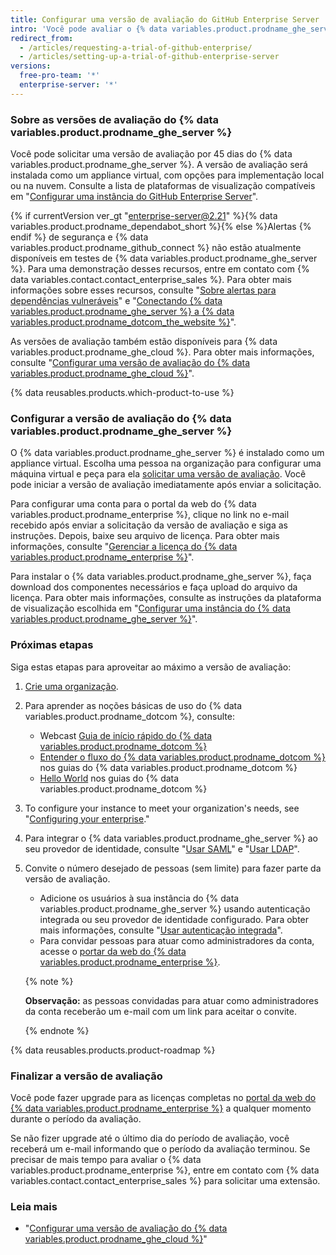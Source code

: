 ```yaml
---
title: Configurar uma versão de avaliação do GitHub Enterprise Server
intro: 'Você pode avaliar o {% data variables.product.prodname_ghe_server %} gratuitamente.'
redirect_from:
  - /articles/requesting-a-trial-of-github-enterprise/
  - /articles/setting-up-a-trial-of-github-enterprise-server
versions:
  free-pro-team: '*'
  enterprise-server: '*'
---
```


### Sobre as versões de avaliação do {% data variables.product.prodname_ghe_server %}

Você pode solicitar uma versão de avaliação por 45 dias do {% data variables.product.prodname_ghe_server %}. A versão de avaliação será instalada como um appliance virtual, com opções para implementação local ou na nuvem. Consulte a lista de plataformas de visualização compatíveis em "[Configurar uma instância do GitHub Enterprise Server](/enterprise/admin/installation/setting-up-a-github-enterprise-server-instance)".

{% if currentVersion ver_gt "enterprise-server@2.21" %}{% data variables.product.prodname_dependabot_short %}{% else %}Alertas {% endif %} de segurança e {% data variables.product.prodname_github_connect %} não estão atualmente disponíveis em testes de {% data variables.product.prodname_ghe_server %}. Para uma demonstração desses recursos, entre em contato com  {% data variables.contact.contact_enterprise_sales %}. Para obter mais informações sobre esses recursos, consulte "[Sobre alertas para dependências vulneráveis](/github/managing-security-vulnerabilities/about-alerts-for-vulnerable-dependencies)" e "[Conectando {% data variables.product.prodname_ghe_server %} a {% data variables.product.prodname_dotcom_the_website %}](/enterprise/admin/installation/connecting-github-enterprise-server-to-github-enterprise-cloud)".

As versões de avaliação também estão disponíveis para {% data variables.product.prodname_ghe_cloud %}. Para obter mais informações, consulte "[Configurar uma versão de avaliação do {% data variables.product.prodname_ghe_cloud %}](/articles/setting-up-a-trial-of-github-enterprise-cloud)".

{% data reusables.products.which-product-to-use %}

### Configurar a versão de avaliação do {% data variables.product.prodname_ghe_server %}

O {% data variables.product.prodname_ghe_server %} é instalado como um appliance virtual. Escolha uma pessoa na organização para configurar uma máquina virtual e peça para ela [solicitar uma versão de avaliação](https://enterprise.github.com/trial). Você pode iniciar a versão de avaliação imediatamente após enviar a solicitação.

Para configurar uma conta para o portal da web do {% data variables.product.prodname_enterprise %}, clique no link no e-mail recebido após enviar a solicitação da versão de avaliação e siga as instruções. Depois, baixe seu arquivo de licença. Para obter mais informações, consulte "[Gerenciar a licença do {% data variables.product.prodname_enterprise %}](/enterprise/admin/installation/managing-your-github-enterprise-license)".

Para instalar o {% data variables.product.prodname_ghe_server %}, faça download dos componentes necessários e faça upload do arquivo da licença. Para obter mais informações, consulte as instruções da plataforma de visualização escolhida em "[Configurar uma instância do {% data variables.product.prodname_ghe_server %}](/enterprise/admin/installation/setting-up-a-github-enterprise-server-instance)".

### Próximas etapas

Siga estas etapas para aproveitar ao máximo a versão de avaliação:

1. [Crie uma organização](/enterprise/admin/user-management/creating-organizations).
2. Para aprender as noções básicas de uso do {% data variables.product.prodname_dotcom %}, consulte:
   - Webcast [Guia de início rápido do {% data variables.product.prodname_dotcom %}](https://resources.github.com/webcasts/Quick-start-guide-to-GitHub/)
   - [Entender o fluxo do {% data variables.product.prodname_dotcom %}](https://guides.github.com/introduction/flow/) nos guias do {% data variables.product.prodname_dotcom %}
   - [Hello World](https://guides.github.com/activities/hello-world/) nos guias do {% data variables.product.prodname_dotcom %}
3. To configure your instance to meet your organization's needs, see "[Configuring your enterprise](/admin/configuration/configuring-your-enterprise)."
4. Para integrar o {% data variables.product.prodname_ghe_server %} ao seu provedor de identidade, consulte "[Usar SAML](/enterprise/admin/user-management/using-saml)" e "[Usar LDAP](/enterprise/admin/authentication/using-ldap)".
5. Convite o número desejado de pessoas (sem limite) para fazer parte da versão de avaliação.
   - Adicione os usuários à sua instância do {% data variables.product.prodname_ghe_server %} usando autenticação integrada ou seu provedor de identidade configurado. Para obter mais informações, consulte "[Usar autenticação integrada](/enterprise/admin/user-management/using-built-in-authentication)".
   - Para convidar pessoas para atuar como administradores da conta, acesse o [portar da web do {% data variables.product.prodname_enterprise %}](https://enterprise.github.com/login).

    {% note %}

    **Observação:** as pessoas convidadas para atuar como administradores da conta receberão um e-mail com um link para aceitar o convite.

    {% endnote %}

{% data reusables.products.product-roadmap %}

### Finalizar a versão de avaliação

Você pode fazer upgrade para as licenças completas no [portal da web do {% data variables.product.prodname_enterprise %}](https://enterprise.github.com/login) a qualquer momento durante o período da avaliação.

Se não fizer upgrade até o último dia do período de avaliação, você receberá um e-mail informando que o período da avaliação terminou. Se precisar de mais tempo para avaliar o {% data variables.product.prodname_enterprise %}, entre em contato com {% data variables.contact.contact_enterprise_sales %} para solicitar uma extensão.

### Leia mais

- "[Configurar uma versão de avaliação do {% data variables.product.prodname_ghe_cloud %}](/articles/setting-up-a-trial-of-github-enterprise-cloud)"
